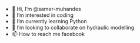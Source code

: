 - 👋 Hi, I’m @samer-muhandes
- 👀 I’m interested in coding
- 🌱 I’m currently learning Python
- 💞️ I’m looking to collaborate on hydraulic modelling
- 📫 How to reach me facebook

<!---
samer-muhandes/samer-muhandes is a ✨ special ✨ repository because its `README.md` (this file) appears on your GitHub profile.
You can click the Preview link to take a look at your changes.
--->
